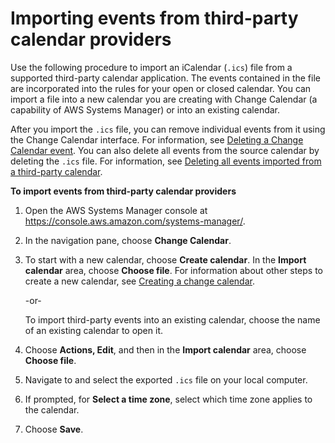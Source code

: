 # Importing events from third\-party calendar providers<a name="change-calendar-import"></a>

Use the following procedure to import an iCalendar \(`.ics`\) file from a supported third\-party calendar application\. The events contained in the file are incorporated into the rules for your open or closed calendar\. You can import a file into a new calendar you are creating with Change Calendar \(a capability of AWS Systems Manager\) or into an existing calendar\.

After you import the `.ics` file, you can remove individual events from it using the Change Calendar interface\. For information, see [Deleting a Change Calendar event](change-calendar-delete-event.md)\. You can also delete all events from the source calendar by deleting the `.ics` file\. For information, see [Deleting all events imported from a third\-party calendar](change-calendar-delete-ics.md)\.

**To import events from third\-party calendar providers**

1. Open the AWS Systems Manager console at [https://console\.aws\.amazon\.com/systems\-manager/](https://console.aws.amazon.com/systems-manager/)\.

1. In the navigation pane, choose **Change Calendar**\.

1. To start with a new calendar, choose **Create calendar**\. In the **Import calendar** area, choose **Choose file**\. For information about other steps to create a new calendar, see [Creating a change calendar](change-calendar-create.md)\.

   \-or\-

   To import third\-party events into an existing calendar, choose the name of an existing calendar to open it\.

1. Choose **Actions, Edit**, and then in the **Import calendar** area, choose **Choose file**\.

1. Navigate to and select the exported `.ics` file on your local computer\.

1. If prompted, for **Select a time zone**, select which time zone applies to the calendar\.

1. Choose **Save**\.
